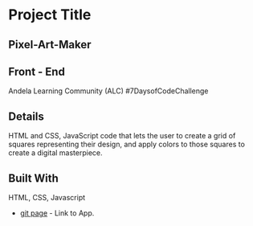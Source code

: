 # Project Title

## Pixel-Art-Maker


## Front - End

Andela Learning Community (ALC) #7DaysofCodeChallenge


## Details
HTML and CSS, JavaScript code that lets the user to create a grid 
of squares representing their design, and apply colors to those squares to create a digital masterpiece.


## Built With
HTML, CSS, Javascript

* [git page](https://papiswit.github.io/Pixel-Art-Maker/) - Link to App.
